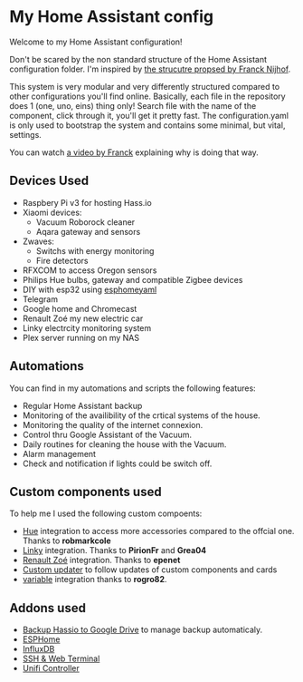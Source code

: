 # My Home Assistant config

Welcome to my Home Assistant configuration!

Don't be scared by the non standard structure of the Home Assistant configuration folder.
I'm inspired by [the strucutre propsed by Franck Nijhof](https://github.com/frenck/home-assistant-config).

This system is very modular and very differently structured compared to other configurations you'll find online.
Basically, each file in the repository does 1 (one, uno, eins)
thing only! Search file with the name of the component, click through it, you'll get it pretty fast. The configuration.yaml is only used to bootstrap the system
and contains some minimal, but vital, settings.

You can watch [a video by Franck](https://www.youtube.com/watch?v=lndeybw21PY) explaining why is doing that way.

## Devices Used

- Raspbery Pi v3 for hosting Hass.io
- Xiaomi devices:
  - Vacuum Roborock cleaner
  - Aqara gateway and sensors
- Zwaves:
  - Switchs with energy monitoring
  - Fire detectors
- RFXCOM to access Oregon sensors
- Philips Hue bulbs, gateway and compatible Zigbee devices
- DIY with esp32 using [esphomeyaml](https://esphomelib.com/esphomeyaml/)
- Telegram
- Google home and Chromecast
- Renault Zoé my new electric car
- Linky electrcity monitoring system
- Plex server running on my NAS

## Automations
  
You can find in my automations and scripts the following features:

- Regular Home Assistant backup
- Monitoring of the availibility of the crtical systems of the house.
- Monitoring the quality of the internet connexion.
- Control thru Google Assistant of the Vacuum.
- Daily routines for cleaning the house with the Vacuum.
- Alarm management
- Check and notification if lights could be switch off.

## Custom components used

To help me I used the following custom compoents:

- [Hue](https://github.com/robmarkcole/Hue-sensors-HASS) integration to access more accessories compared to the offcial one. Thanks to **robmarkcole**
- [Linky](https://github.com/home-assistant/home-assistant/pull/20535) integration. Thanks to **PirionFr** and **Grea04**
- [Renault Zoé](https://github.com/epenet/hassRenaultZE) integration. Thanks to **epenet**
- [Custom updater](https://github.com/custom-components/custom_updater) to follow updates of custom components and cards
- [variable](https://github.com/rogro82/hass-variables) integration
thanks to **rogro82**.

## Addons used

- [Backup Hassio to Google Drive](https://github.com/samccauley/addon-hassiogooglebackup#readme) to manage backup automaticaly.
- [ESPHome](https://esphome.io)
- [InfluxDB](https://github.com/hassio-addons/addon-influxdb)
- [SSH & Web Terminal](https://github.com/hassio-addons/addon-ssh)
- [Unifi Controller](https://github.com/hassio-addons/addon-unifi)
